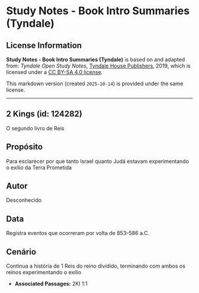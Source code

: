 # Study Notes - Book Intro Summaries (Tyndale)

## License Information

**Study Notes - Book Intro Summaries (Tyndale)** is based on and adapted from: _Tyndale Open Study Notes_, [Tyndale House Publishers](https://tyndaleopenresources.com/), 2019, which is licensed under a [CC BY-SA 4.0 license](https://creativecommons.org/licenses/by-sa/4.0/legalcode.en).

This markdown version (created `2025-10-14`) is provided under the same license.



--------------------------------

## 2 Kings (id: 124282)

O segundo livro de Reis

Propósito
---------

Para esclarecer por que tanto Israel quanto Judá estavam experimentando o exílio da Terra Prometida

Autor
-----

Desconhecido

Data
----

Registra eventos que ocorreram por volta de 853–586 a.C.

Cenário
-------

Continua a história de 1 Reis do reino dividido, terminando com ambos os reinos experimentando o exílio

* **Associated Passages:** 2KI 1:1

